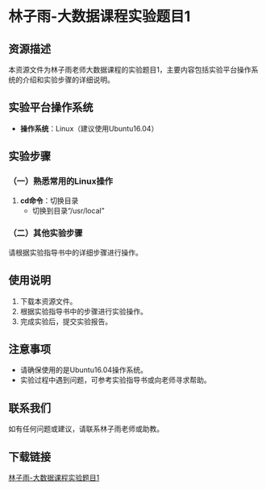 # 林子雨-大数据课程实验题目1

## 资源描述

本资源文件为林子雨老师大数据课程的实验题目1，主要内容包括实验平台操作系统的介绍和实验步骤的详细说明。

## 实验平台操作系统

- **操作系统**：Linux（建议使用Ubuntu16.04）

## 实验步骤

### （一）熟悉常用的Linux操作

1. **cd命令**：切换目录
   - 切换到目录“/usr/local”

### （二）其他实验步骤

请根据实验指导书中的详细步骤进行操作。

## 使用说明

1. 下载本资源文件。
2. 根据实验指导书中的步骤进行实验操作。
3. 完成实验后，提交实验报告。

## 注意事项

- 请确保使用的是Ubuntu16.04操作系统。
- 实验过程中遇到问题，可参考实验指导书或向老师寻求帮助。

## 联系我们

如有任何问题或建议，请联系林子雨老师或助教。

## 下载链接

[林子雨-大数据课程实验题目1](https://pan.quark.cn/s/c8506efd66b2)